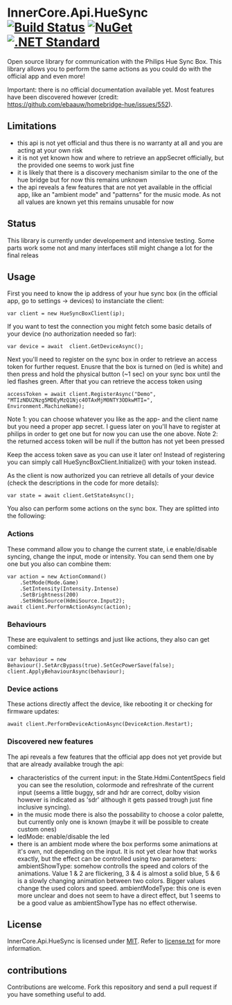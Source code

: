 InnerCore.Api.HueSync [![Build Status][azure build]][project]	[![NuGet][nuget badge]][nuget package]	  [![.NET Standard][dotnet-standard badge]][dotnet-standard doc]
=====================

Open source library for communication with the Philips Hue Sync Box. This library allows you to perform the same actions as you could do with the official app and even more!

Important: there is no official documentation available yet. Most features have been discovered however (credit: https://github.com/ebaauw/homebridge-hue/issues/552). 

## Limitations
 - this api is not yet official and thus there is no warranty at all and you are acting at your own risk
 - it is not yet known how and where to retrieve an appSecret officially, but the provided one seems to work just fine
 - it is likely that there is a discovery mechanism similar to the one of the hue bridge but for now this remains unknown
 - the api reveals a few features that are not yet available in the official app, like an "ambient mode" and "patterns" for the music mode. As not all values are known yet this remains unusable for now

## Status
This library is currently under developement and intensive testing. Some parts work some not and many interfaces still might change a lot for the final releas
 
## Usage
First you need to know the ip address of your hue sync box (in the official app, go to settings -> devices) to instanciate the client:

	var client = new HueSyncBoxClient(ip);

If you want to test the connection you might fetch some basic details of your device (no authorization needed so far):

	var device = await  client.GetDeviceAsync();

Next you'll need to register on the sync box in order to retrieve an access token for further request. Enusre that the box is turned on (led is white) and then press and hold the physical button (~1 sec) on your sync box until the led flashes green. After that you can retrieve the access token using

	accessToken = await client.RegisterAsync("Demo", "MTIzNDU2Nzg5MDEyMzQ1Njc4OTAxMjM0NTY3ODkwMTI=", Environment.MachineName);

Note 1: you can choose whatever you like as the app- and the client name but you need a proper app secret. I guess later on you'll have to register at philips in order to get one but for now you can use the one above.
Note 2: the returned access token will be null if the button has not yet been pressed

Keep the access token save as you can use it later on! Instead of registering you can simply call HueSyncBoxClient.Initialize() with your token instead.

As the client is now authorized you can retrieve all details of your device (check the descriptions in the code for more details):

	var state = await client.GetStateAsync();

You also can perform some actions on the sync box. They are splitted into the following:

### Actions
These command allow you to change the current state, i.e enable/disable syncing, change the input, mode or intensity. You can send them one by one but you also can combine them:

	var action = new ActionCommand()
		.SetMode(Mode.Game)
		.SetIntensity(Intensity.Intense)
		.SetBrightness(200)
		.SetHdmiSource(HdmiSource.Input2);
	await client.PerformActionAsync(action);

### Behaviours
These are equivalent to settings and just like actions, they also can get combined:

	var behaviour = new Behaviour().SetArcBypass(true).SetCecPowerSave(false);
	client.ApplyBehaviourAsync(behaviour);

### Device actions
These actions directly affect the device, like rebooting it or checking for firmware updates:

    await client.PerformDeviceActionAsync(DeviceAction.Restart);

### Discovered new features
The api reveals a few features that the official app does not yet provide but that are already availabke trough the api:
 - characteristics of the current input: in the State.Hdmi.ContentSpecs field you can see the resolution, colormode and refreshrate of the current input (seems a little buggy, sdr and hdr are correct, dolby vision however is indicated as 'sdr' although it gets passed trough just fine inclusive syncing).
 - in the music mode there is also the possability to choose a color palette, but currently only one is known (maybe it will be possible to create custom ones)
 - ledMode: enable/disable the led
 - there is an ambient mode where the box performs some animations at it's own, not depending on the input. It is not yet clear how that works exactly, but the effect can be controlled using two parameters:
   ambientShowType: somehow controlls the speed and colors of the animations. Value 1 & 2 are flickering, 3 & 4 is almost a solid blue, 5 & 6 is a slowly changing animation between two colors. Bigger values change the used colors and speed. 
   ambientModeType: this one is even more unclear and does not seem to have a direct effect, but 1 seems to be a good value as ambientShowType has no effect otherwise.

## License

InnerCore.Api.HueSync is licensed under [MIT](http://www.opensource.org/licenses/mit-license.php "Read more about the MIT license form"). Refer to [license.txt](https://github.com/MadMonkey87/InnerCore.Api.HueSync/blob/master/LICENSE.txt) for more information.

## contributions
Contributions are welcome. Fork this repository and send a pull request if you have something useful to add.

[azure build]: https://innercore.visualstudio.com/InnerCore.Api.HueSync/_apis/build/status/InnerCore.Api.HueSync?branchName=master
[project]: https://github.com/MadMonkey87/InnerCore.Api.HueSync
[nuget badge]: https://img.shields.io/nuget/v/InnerCore.Api.HueSync.svg
[nuget package]: https://www.nuget.org/packages/InnerCore.Api.HueSync
[dotnet-standard badge]: http://img.shields.io/badge/.NET_Standard-v2.0-green.svg
[dotnet-standard doc]: https://docs.microsoft.com/da-dk/dotnet/articles/standard/library